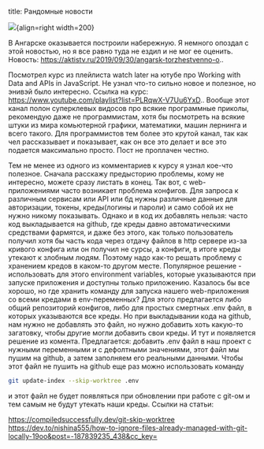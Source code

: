 title: Рандомные новости

![](/static/img/PzG3K0O4Vro.jpg){align=right width=200}

В Ангарске оказывается построили набережную. Я немного опоздал с этой новостью, но я все равно туда не ездил и не мог ее оценить. Новость: https://aktistv.ru/2019/09/30/angarsk-torzhestvenno-o..

Посмотрел курс из плейлиста watch later на ютубе про Working with Data and APIs in JavaScript. Не узнал что-то сильно новое и полезное, но энивэй было интересно. Ссылка на курс: https://www.youtube.com/playlist?list=PLRqwX-V7Uu6YxD.. Вообще этот канал полон суперклевых видосов про всякие программные приколы, рекомендую даже не программистам, хотя бы посмотреть на всякие штуки из мира комьютерной графики, математики, машин лернинга и всего такого. Для программистов тем более это крутой канал, так как чел рассказывает и показывает, как он все это делает и все это подается максимально просто. Пост не проплачен честно.

Тем не менее из одного из комментариев к курсу я узнал кое-что полезное. Сначала расскажу предысторию проблемы, кому не интересно, можете сразу листать в конец. Так вот, с web-приложениями часто возникает проблема конфигов. Для запроса к различным сервисам или API или бд нужны различные данные для авторизации, токены, креды(логины и пароли) и само собой их не нужно никому показывать. Однако и в код их добавлять нельзя: часто код выкладывается на github, где креды давно автоматическими средствами фармятся, и даже без этого, как только пользователь получил хотя бы часть кода через отдачу файлов в http сервере из-за кривого конфига или он получил не сурсы, а конфиги, в итоге креды утекают к злобным людям. Поэтому надо как-то решать проблему с хранением кредов в каком-то другом месте. Популярное решение - использовать для этого environment variables, которые указываются при запуске приложения и доступны только приложению. Казалось бы все хорошо, но где хранить команду для запуска нашего web-приложения со всеми кредами в env-переменных? Для этого предлагается либо общий репозиторий конфигов, либо для простых смертных .env файл, в которых указываются все креды. Но при выкладывании кода на github, нам нужно не добавлять это файл, но нужно добавить хоть какую-то загатовку, чтобы другие могли добавить свои креды. И тут и появляется решение из комента. Предлагается: добавить .env файл в наш проект с нужными переменными и с дефолтными значениями, этот файл мы пушим на github, а затем заполняем его реальными данными. Чтобы этот файл не пушить на github еще раз можно использовать команду

```bash
git update-index --skip-worktree .env
```

и этот файл не будет появляться при обновлении при работе с git-ом и тем самым не будут утекать наши креды. Ссылки на статьи:

https://compiledsuccessfully.dev/git-skip-worktree
https://dev.to/nishina555/how-to-ignore-files-already-managed-with-git-locally-19oo&post=-187839235_438&cc_key=
